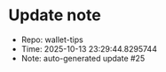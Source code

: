 ﻿# Update note
- Repo: wallet-tips
- Time: 2025-10-13 23:29:44.8295744
- Note: auto-generated update #25
